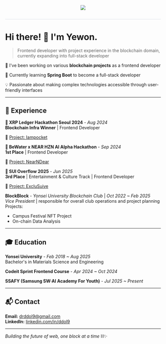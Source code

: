 <div align= "center">
    <img src="https://capsule-render.vercel.app/api?type=rounded&color=0:ffbdfd,100:8abbf0&height=180&text=Yewon's%20Github&animation=blinking&fontColor=ffffff&fontSize=70" />
    </div>
    <div align= "center"> 
    <h2 style="border-bottom: 1px solid #d8dee4; color: #282d33;">  </h2>  
    <div style="font-weight: 700; font-size: 15px; text-align: center; color: #282d33;">  </div> 
</div>


# Hi there! 👋 I'm Yewon.

> Frontend developer with project experience in the blockchain domain, currently expanding into full-stack developer

🔭 I've been working on various **blockchain projects** as a frontend developer  

🌱 Currently learning **Spring Boot** to become a full-stack developer  

💡 Passionate about making complex technologies accessible through user-friendly interfaces

---

## 🌟 Experience

**🏅 XRP Ledger Hackathon Seoul 2024** - *Aug 2024*  
**Blockchain Infra Winner** | Frontend Developer  

🔗 [Project: Iampocket](https://t.me/iampocket_bot/app)

**🥇 BeWater x NEAR HZN AI Alpha Hackathon** - *Sep 2024*  
**1st Place** | Frontend Developer  

🔗 [Project: NearNDear](https://devpost.com/software/nearndear)

**🥉 SUI Overflow 2025** - *Jun 2025*  
**3rd Place** | Entertainment & Culture Track | Frontend Developer

🔗 [Project: ExcluSuive](https://x.com/exclusuive_sui)

**BlockBlock** - *Yonsei University Blockchain Club* | *Oct 2022 ~ Feb 2025*  
*Vice President* | responsible for overall club operations and project planning  
Projects:
- Campus Festival NFT Project
- On-chain Data Analysis

---

## 🎓 Education

**Yonsei University** - *Feb 2018 ~ Aug 2025*  
Bachelor's in Materials Science and Engineering

**Codeit Sprint Frontend Course** - *Apr 2024 ~ Oct 2024*  

**SSAFY (Samsung SW·AI Academy For Youth)** - *Jul 2025 ~ Present*  


---

## 📬 Contact

**Email:** drddol9@gmail.com  
**LinkedIn:** [linkedin.com/in/ddol9](https://www.linkedin.com/in/ddol9/)

---

*Building the future of web, one block at a time* ⛓️✨
